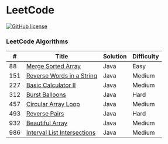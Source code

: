 # LeetCode
[![GitHub license](https://img.shields.io/github/license/mashape/apistatus.svg)](https://github.com/paweldolecinski/leetcode/blob/master/LICENSE.md)

### LeetCode Algorithms

| # | Title | Solution | Difficulty |
|---| ----- | -------- | ---------- |
| 88  | [Merge Sorted Array](https://leetcode.com/problems/merge-sorted-array/) | Java | Easy |
| 151 | [Reverse Words in a String](https://leetcode.com/problems/reverse-words-in-a-string/) | Java | Medium |
| 227 | [Basic Calculator II](https://leetcode.com/problems/basic-calculator-ii) | Java | Medium |
| 312 | [Burst Balloons](https://leetcode.com/problems/burst-balloons/) | Java | Hard |
| 457 | [Circular Array Loop](https://leetcode.com/problems/circular-array-loop/) | Java | Medium |
| 493 | [Reverse Pairs](https://leetcode.com/problems/reverse-pairs/) | Java | Hard |
| 932 | [Beautiful Array](https://leetcode.com/problems/beautiful-array/) | Java | Medium |
| 986 | [Interval List Intersections](https://leetcode.com/problems/interval-list-intersections) | Java | Medium |
